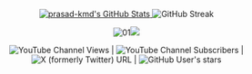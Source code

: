 <!---[![My Awesome Stats](https://awesome-github-stats.azurewebsites.net/user-stats/prasad-kmd?cardType=octocat&theme=github-dark&preferLogin=false&Ring=FFFFFF&Border=00C2DD&Title=5AACB0&Text=CADD9A)](https://git.io/awesome-stats-card) --->
<p align="center">  <a href="https://awesome-github-stats.azurewebsites.net/index.html??cardType=github&theme=github-dark&preferLogin=false&Ring=FFFFFF&Border=00C2DD&Title=5AACB0&Text=CADD9A">    <img  alt="prasad-kmd's GitHub Stats" src="https://awesome-github-stats.azurewebsites.net/user-stats/prasad-kmd?cardType=github&theme=github-dark&preferLogin=false&Ring=FFFFFF&Border=00C2DD&Title=5AACB0&Text=CADD9A" />  </a><img src="https://streak-stats.demolab.com?user=prasad-kmd&theme=github-dark-blue&border_radius=10&date_format=%5BY%20%5DM%20j&background=45%2C000000A4%2C44E5EB88&border=5B808B&fire=EB5454" alt="GitHub Streak" /> </p>

<!--- [![GitHub Streak](https://streak-stats.demolab.com?user=prasad-kmd&theme=github-dark-blue&border_radius=10&date_format=%5BY%20%5DM%20j&background=45%2C000000A4%2C44E5EB88&border=5B808B&fire=EB5454)](https://git.io/streak-stats) --->
<!---<p align="center"> <a href="https://git.io/streak-stats"><img src="https://streak-stats.demolab.com?user=prasad-kmd&theme=github-dark-blue&border_radius=10&date_format=%5BY%20%5DM%20j&background=45%2C000000A4%2C44E5EB88&border=5B808B&fire=EB5454" alt="GitHub Streak" /></a></p>--->

<p align="center"><img src="https://github-profile-trophy.vercel.app/?username=prasad-kmd&theme=onestar&no-bg=true&no-frame=true&column=4" alt="01"/><img src="https://github-contribution-stats.vercel.app/api/?username=prasad-kmd"/></p>

<!--- ![Metrics](https://metrics.lecoq.io/prasad-kmd?template=classic&languages=1&lines=1&habits=1&projects=1&introduction=1&pagespeed=1&rss=1&base=header%2C%20activity%2C%20community%2C%20repositories%2C%20metadata&base.indepth=false&base.hireable=false&base.skip=false&languages=false&languages.limit=8&languages.threshold=0%25&languages.other=false&languages.colors=github&languages.sections=most-used&languages.indepth=false&languages.analysis.timeout=15&languages.analysis.timeout.repositories=7.5&languages.categories=markup%2C%20programming&languages.recent.categories=markup%2C%20programming&languages.recent.load=300&languages.recent.days=14&lines=false&lines.sections=base&lines.repositories.limit=4&lines.history.limit=1&lines.delay=0&habits=false&habits.from=200&habits.days=14&habits.facts=true&habits.charts=false&habits.charts.type=classic&habits.trim=false&habits.languages.limit=8&habits.languages.threshold=0%25&projects=false&projects.limit=4&projects.descriptions=false&introduction=false&introduction.title=true&pagespeed=false&pagespeed.url=https%3A%2F%2Fprasad-kmd.vercel.app&pagespeed.detailed=true&pagespeed.screenshot=true&pagespeed.pwa=true&rss=false&rss.source=https%3A%2F%2Fwww.blogger.com%2Ffeeds%2F3281517134508459306%2Fposts%2Fdefault&rss.limit=4&config.timezone=Asia%2FColombo)--->
<!---<p align="center"><img src="https://metrics.lecoq.io/prasad-kmd?template=classic&languages=1&lines=1&habits=1&projects=1&introduction=1&pagespeed=1&rss=1&base=header%2C%20activity%2C%20community%2C%20repositories%2C%20metadata&base.indepth=false&base.hireable=false&base.skip=false&languages=false&languages.limit=8&languages.threshold=0%25&languages.other=false&languages.colors=github&languages.sections=most-used&languages.indepth=false&languages.analysis.timeout=15&languages.analysis.timeout.repositories=7.5&languages.categories=markup%2C%20programming&languages.recent.categories=markup%2C%20programming&languages.recent.load=300&languages.recent.days=14&lines=false&lines.sections=base&lines.repositories.limit=4&lines.history.limit=1&lines.delay=0&habits=false&habits.from=200&habits.days=14&habits.facts=true&habits.charts=false&habits.charts.type=classic&habits.trim=false&habits.languages.limit=8&habits.languages.threshold=0%25&projects=false&projects.limit=4&projects.descriptions=false&introduction=false&introduction.title=true&pagespeed=false&pagespeed.url=https%3A%2F%2Fprasad-kmd.vercel.app&pagespeed.detailed=true&pagespeed.screenshot=true&pagespeed.pwa=true&rss=false&rss.source=https%3A%2F%2Fwww.blogger.com%2Ffeeds%2F3281517134508459306%2Fposts%2Fdefault&rss.limit=4&config.timezone=Asia%2FColombo)"/></p>--->
<!---<p align="center"><img src="https://github-contribution-stats.vercel.app/api/?username=prasad-kmd"/></p>--->
<p align="center">
  <!---<img src="https://img.shields.io/youtube/channel/views/UCTMmCRaPYoN1KPmkxmR284A?style=social"/>--->
  <img alt="YouTube Channel Views" src="https://img.shields.io/youtube/channel/views/UCTMmCRaPYoN1KPmkxmR284A?style=plastic&logo=YouTube&logoColor=red&label=Prasad%20Madhuranga"/> | <img alt="YouTube Channel Subscribers" src="https://img.shields.io/youtube/channel/subscribers/UCTMmCRaPYoN1KPmkxmR284A?style=plastic&logo=Youtube&logoColor=Green&label=Prasad%20Madhuranga"/> | 
<img alt="X (formerly Twitter) URL" src="https://img.shields.io/twitter/url?url=https://x.com/prasadmadhuran1&style=plastic&logo=twitter&logoColor=Blue&label=Prasad%20Madhuranga"/> | <img alt="GitHub User's stars" src="https://img.shields.io/github/stars/prasad-kmd?affiliations=OWNER%2CCOLLABORATOR%2CORGANIZATION_MEMBER&style=plastic&logo=github"/>
</p>



<!---
- 👋 Hi, I’m @prasad-kmd
- 👀 I’m interested in Learning.
- 🌱 I’m currently learning Nothing.
- 📫 How to reach me !
--->
<!---
prasad-kmd/prasad-kmd is a ✨ special ✨ repository because its `README.md` (this file) appears on your GitHub profile.
You can click the Preview link to take a look at your changes.
--->
